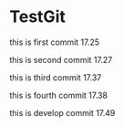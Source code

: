 # TestGit

this is first commit 17.25

this is second commit 17.27

this is third commit 17.37

this is fourth commit 17.38

this is develop commit 17.49